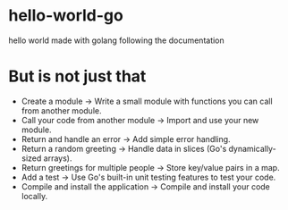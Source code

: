 # hello-world-go

hello world made with golang following the documentation

# But is not just that

- Create a module -> Write a small module with functions you can call from another module.
- Call your code from another module -> Import and use your new module.
- Return and handle an error -> Add simple error handling.
- Return a random greeting -> Handle data in slices (Go's dynamically-sized arrays).
- Return greetings for multiple people -> Store key/value pairs in a map.
- Add a test -> Use Go's built-in unit testing features to test your code.
- Compile and install the application -> Compile and install your code locally.
